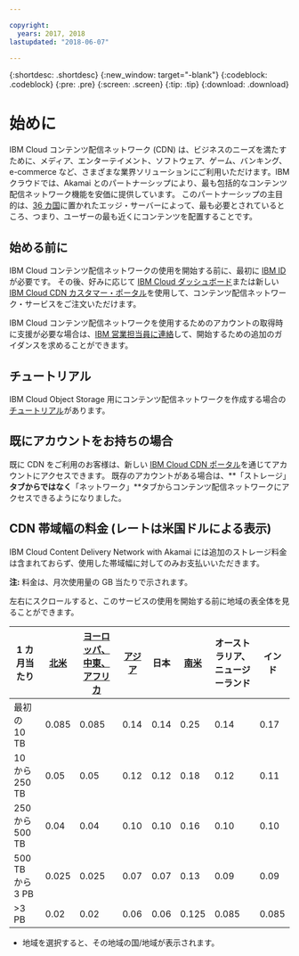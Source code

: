 ```yaml
---

copyright:
  years: 2017, 2018
lastupdated: "2018-06-07"

---
```


{:shortdesc: .shortdesc}
{:new_window: target="-blank"}
{:codeblock: .codeblock}
{:pre: .pre}
{:screen: .screen}
{:tip: .tip}
{:download: .download}

# 始めに

IBM Cloud コンテンツ配信ネットワーク (CDN) は、ビジネスのニーズを満たすために、メディア、エンターテイメント、ソフトウェア、ゲーム、バンキング、e-commerce など、さまざまな業界ソリューションにご利用いただけます。IBM クラウドでは、Akamai とのパートナーシップにより、最も包括的なコンテンツ配信ネットワーク機能を安価に提供しています。 このパートナーシップの主目的は、[36 カ国](edge-servers.html#list-of-edge-servers)に置かれたエッジ・サーバーによって、最も必要とされているところ、つまり、ユーザーの最も近くにコンテンツを配置することです。

## 始める前に

IBM Cloud コンテンツ配信ネットワークの使用を開始する前に、最初に [IBM ID](https://www.ibm.com/account/us-en/signup/register.html) が必要です。 その後、好みに応じて [IBM Cloud ダッシュボード](https://console.bluemix.net/catalog/infrastructure/cdn-powered-by-akamai)または新しい [IBM Cloud CDN カスタマー・ポータル](https://control.softlayer.com/network/cdn)を使用して、コンテンツ配信ネットワーク・サービスをご注文いただけます。

IBM Cloud コンテンツ配信ネットワークを使用するためのアカウントの取得時に支援が必要な場合は、[IBM 営業担当員に連絡](https://www.ibm.com/cloud-computing/bluemix/contact-us)して、開始するための追加のガイダンスを求めることができます。

## チュートリアル

IBM Cloud Object Storage 用にコンテンツ配信ネットワークを作成する場合の[チュートリアル](https://console.bluemix.net/docs/tutorials/static-files-cdn.html#accelerate-delivery-of-static-files-using-a-cdn)があります。

## 既にアカウントをお持ちの場合

既に CDN をご利用のお客様は、新しい [IBM Cloud CDN ポータル](https://control.softlayer.com)を通じてアカウントにアクセスできます。 既存のアカウントがある場合は、**「ストレージ」**タブからではなく**「ネットワーク」**タブからコンテンツ配信ネットワークにアクセスできるようになりました。

## CDN 帯域幅の料金 (レートは米国ドルによる表示)

IBM Cloud Content Delivery Network with Akamai には追加のストレージ料金は含まれておらず、使用した帯域幅に対してのみお支払いいただきます。

**注:** 料金は、月次使用量の GB 当たりで示されます。

左右にスクロールすると、このサービスの使用を開始する前に地域の表全体を見ることができます。

|1 カ月当たり|[北米](north-america-region.html)|[ヨーロッパ、中東、アフリカ](emea-region.html)|[アジア](asia-region.html)|日本|[南米](south-america-region.html)|オーストラリア、ニュージーランド|インド|
|-------|-----|-----|-----|-----|-----|----|-----|
|最初の 10 TB| 0.085 | 0.085 | 0.14 | 0.14 | 0.25 | 0.14 | 0.17 |
|10 から 250 TB | 0.05 | 0.05 | 0.12 | 0.12 | 0.18 | 0.12 | 0.11 |
|250 から 500 TB| 0.04 | 0.04 | 0.10 | 0.10 | 0.16 | 0.10 | 0.10 |
|500 TB から 3 PB| 0.025 | 0.025| 0.07 | 0.07 | 0.13 | 0.09 | 0.09 |
|\>3 PB| 0.02 | 0.02 | 0.06 | 0.06 | 0.125 | 0.085 | 0.085 |
* 地域を選択すると、その地域の国/地域が表示されます。
